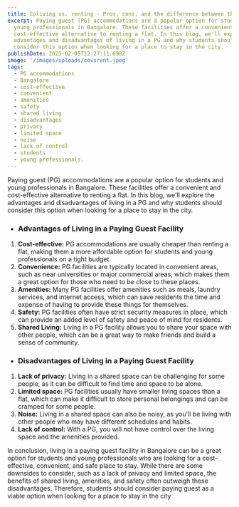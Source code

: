 ```yaml
---
title: Coliving vs. renting - Pros, cons, and the difference between them
excerpt: Paying guest (PG) accommodations are a popular option for students and
  young professionals in Bangalore. These facilities offer a convenient and
  cost-effective alternative to renting a flat. In this blog, we'll explore the
  advantages and disadvantages of living in a PG and why students should
  consider this option when looking for a place to stay in the city.
publishDate: 2023-02-05T12:27:11.698Z
image: '/images/uploads/covsrent.jpeg'
tags:
  - PG accommodations
  - Bangalore
  - cost-effective
  - convenient
  - amenities
  - safety
  - shared living
  - disadvantages
  - privacy
  - limited space
  - noise
  - lack of control
  - students
  - young professionals.
---
```



<!--StartFragment-->

Paying guest (PG) accommodations are a popular option for students and young professionals in Bangalore. These facilities offer a convenient and cost-effective alternative to renting a flat. In this blog, we'll explore the advantages and disadvantages of living in a PG and why students should consider this option when looking for a place to stay in the city.

* ### **Advantages of Living in a Paying Guest Facility**

1. **Cost-effective:** PG accommodations are usually cheaper than renting a flat, making them a more affordable option for students and young professionals on a tight budget.
2. **Convenience:** PG facilities are typically located in convenient areas, such as near universities or major commercial areas, which makes them a great option for those who need to be close to these places.
3. **Amenities:** Many PG facilities offer amenities such as meals, laundry services, and internet access, which can save residents the time and expense of having to provide these things for themselves.
4. **Safety:** PG facilities often have strict security measures in place, which can provide an added level of safety and peace of mind for residents.
5. **Shared Living:** Living in a PG facility allows you to share your space with other people, which can be a great way to make friends and build a sense of community.

* ### Disadvantages of Living in a Paying Guest Facility

1. **Lack of privacy:** Living in a shared space can be challenging for some people, as it can be difficult to find time and space to be alone.
2. **Limited space:** PG facilities usually have smaller living spaces than a flat, which can make it difficult to store personal belongings and can be cramped for some people.
3. **Noise:** Living in a shared space can also be noisy, as you'll be living with other people who may have different schedules and habits.
4. **Lack of control:** With a PG, you will not have control over the living space and the amenities provided.

In conclusion, living in a paying guest facility in Bangalore can be a great option for students and young professionals who are looking for a cost-effective, convenient, and safe place to stay. While there are some downsides to consider, such as a lack of privacy and limited space, the benefits of shared living, amenities, and safety often outweigh these disadvantages. Therefore, students should consider paying guest as a viable option when looking for a place to stay in the city

<!--EndFragment-->